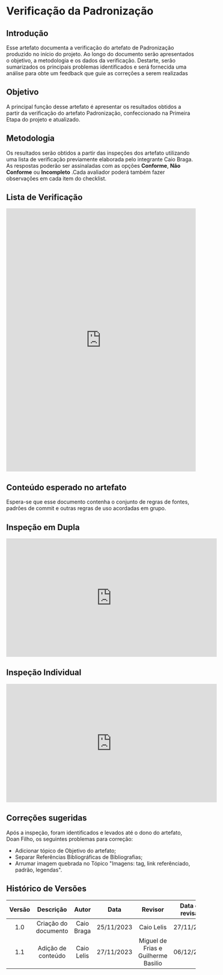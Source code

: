 # **Verificação da Padronização**

## **Introdução**

Esse artefato documenta a verificação do artefato de Padronização produzido no início do projeto. Ao longo do documento serão apresentados o objetivo, a metodologia e os dados da verificação. Destarte, serão sumarizados os principais problemas  identificados e será fornecida uma análise para obte um feedback que guie as correções a serem realizadas

## **Objetivo**

A principal função desse artefato é apresentar os resultados obtidos a partir da verificação do artefato Padronização, confeccionado na Primeira Etapa do projeto e atualizado.

## **Metodologia**

Os resultados serão obtidos a partir das inspeções dos artefato utilizando uma lista de verificação previamente elaborada pelo integrante Caio Braga. As respostas poderão ser assinaladas com as opções **Conforme**, **Não Conforme** ou **Incompleto** .Cada avaliador poderá também fazer observações em cada item do checklist.

## **Lista de Verificação**

<iframe src="https://docs.google.com/spreadsheets/d/e/2PACX-1vS5SXgpqZXJbIhdXZ6nl3yolDHUpTNSR4nyP1HNseXq9qQDr_6_xIMxQP-l8NG62kUKuAQUFXtBeUvu/pubhtml?gid=1786891033&amp;single=true&amp;widget=true&amp;headers=false"width="100%" height="700" frameborder="0" scrolling="no"></iframe>

## **Conteúdo esperado no artefato**
Espera-se que esse documento contenha o conjunto de regras de fontes, padrões de commit e outras regras de uso acordadas em grupo.

## **Inspeção em Dupla**

<iframe width="560" height="315" src="https://www.youtube.com/embed/7gbrkKjb3y8?si=JuRd809MptE2Z-Tr" title="YouTube video player" frameborder="0" allow="accelerometer; autoplay; clipboard-write; encrypted-media; gyroscope; picture-in-picture; web-share" allowfullscreen></iframe>


## **Inspeção Individual** 

<iframe width="560" height="315" src="https://www.youtube.com/embed/z72MrZO9AAQ?si=Afi2jWkiTvTapmXC" title="YouTube video player" frameborder="0" allow="accelerometer; autoplay; clipboard-write; encrypted-media; gyroscope; picture-in-picture; web-share" allowfullscreen></iframe>



## **Correções sugeridas**

Após a inspeção, foram identificados e levados até o dono do artefato, Doan Filho, os seguintes problemas para correção:

- Adicionar tópico de Objetivo do artefato;
- Separar Referências Bibliográficas de Bibliografias;
- Arrumar imagem quebrada no Tópico "Imagens: tag, link referênciado, padrão, legendas".


## **Histórico de Versões**

| Versão |          Descrição              |     Autor      |      Data      |   Revisor     |    Data de revisão    |  
|:------:|:-------------------------------:|:--------------:|:--------------:|:-------------:|:---------------------:|
|  1.0   | Criação do documento  |   Caio Braga   |   25/11/2023   | Caio Lelis |  27/11/2023   |
| 1.1   | Adição de conteúdo  |   Caio Lelis   |   27/11/2023   | Miguel de Frias e Guilherme Basilio  |  06/12/2023    |
	